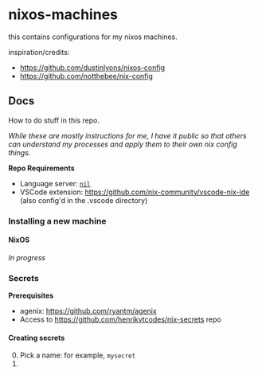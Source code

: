 # nixos-machines

this contains configurations for my nixos machines.

inspiration/credits:

- https://github.com/dustinlyons/nixos-config
- https://github.com/notthebee/nix-config

## Docs

How to do stuff in this repo.

_While these are mostly instructions for me, I have it public so that others can understand my processes and apply them to their own nix config things._

**Repo Requirements**

- Language server: [`nil`](https://github.com/oxalica/nil)
- VSCode extension: https://github.com/nix-community/vscode-nix-ide (also config'd in the .vscode directory)

### Installing a new machine

#### NixOS

_In progress_

### Secrets

**Prerequisites**

- agenix: https://github.com/ryantm/agenix
- Access to https://github.com/henrikvtcodes/nix-secrets repo

#### Creating secrets

0. Pick a name: for example, `mysecret`
1.
